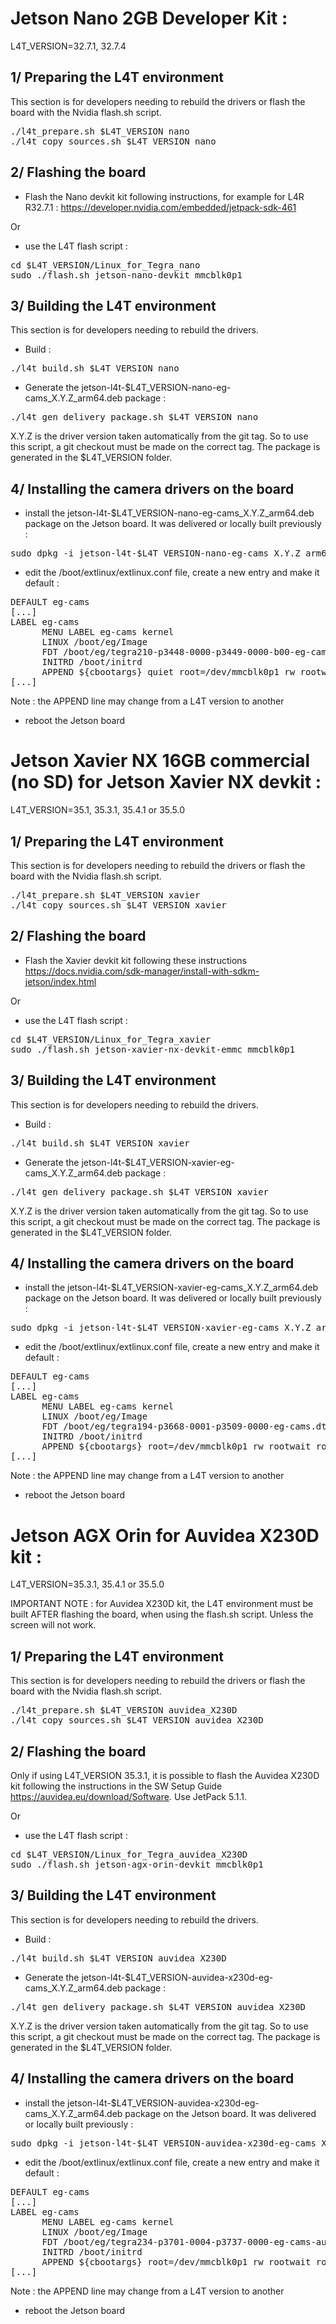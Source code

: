 Jetson Nano 2GB Developer Kit :
===============================
L4T_VERSION=32.7.1, 32.7.4

## 1/ Preparing the L4T environment
This section is for developers needing to rebuild the drivers or flash the board with the Nvidia flash.sh script.

<pre>
./l4t_prepare.sh $L4T_VERSION nano
./l4t_copy_sources.sh $L4T_VERSION nano
</pre>

## 2/ Flashing the board
- Flash the Nano devkit kit following instructions, for example for L4R R32.7.1 : https://developer.nvidia.com/embedded/jetpack-sdk-461

Or

- use the L4T flash script :
<pre>
cd $L4T_VERSION/Linux_for_Tegra_nano
sudo ./flash.sh jetson-nano-devkit mmcblk0p1
</pre>

## 3/ Building the L4T environment
This section is for developers needing to rebuild the drivers.

- Build :
<pre>
./l4t_build.sh $L4T_VERSION nano
</pre>

- Generate the jetson-l4t-$L4T_VERSION-nano-eg-cams_X.Y.Z_arm64.deb package :
<pre>
./l4t_gen_delivery_package.sh $L4T_VERSION nano
</pre>
X.Y.Z is the driver version taken automatically from the git tag. So to use this script, a git checkout must be made on the correct tag.
The package is generated in the $L4T_VERSION folder.

## 4/ Installing the camera drivers on the board
- install the jetson-l4t-$L4T_VERSION-nano-eg-cams_X.Y.Z_arm64.deb package on the Jetson board. It was delivered or locally built previously :
<pre>
sudo dpkg -i jetson-l4t-$L4T_VERSION-nano-eg-cams_X.Y.Z_arm64.deb
</pre>
- edit the /boot/extlinux/extlinux.conf file, create a new entry and make it default  :
<pre>
DEFAULT eg-cams
[...]
LABEL eg-cams
      MENU LABEL eg-cams kernel
      LINUX /boot/eg/Image
      FDT /boot/eg/tegra210-p3448-0000-p3449-0000-b00-eg-cams.dtb
      INITRD /boot/initrd
      APPEND ${cbootargs} quiet root=/dev/mmcblk0p1 rw rootwait rootfstype=ext4 console=ttyS0,115200n8 console=tty0 fbcon=map:0 net.ifnames=0 nv-auto-config
[...]
</pre>
Note : the APPEND line may change from a L4T version to another
- reboot the Jetson board

Jetson Xavier NX 16GB commercial (no SD) for Jetson Xavier NX devkit :
======================================================================
L4T_VERSION=35.1, 35.3.1, 35.4.1 or 35.5.0

## 1/ Preparing the L4T environment
This section is for developers needing to rebuild the drivers or flash the board with the Nvidia flash.sh script.

<pre>
./l4t_prepare.sh $L4T_VERSION xavier
./l4t_copy_sources.sh $L4T_VERSION xavier
</pre>

## 2/ Flashing the board
- Flash the Xavier devkit kit following these instructions https://docs.nvidia.com/sdk-manager/install-with-sdkm-jetson/index.html

Or

- use the L4T flash script :
<pre>
cd $L4T_VERSION/Linux_for_Tegra_xavier
sudo ./flash.sh jetson-xavier-nx-devkit-emmc mmcblk0p1
</pre>

## 3/ Building the L4T environment
This section is for developers needing to rebuild the drivers.

- Build :
<pre>
./l4t_build.sh $L4T_VERSION xavier
</pre>

- Generate the jetson-l4t-$L4T_VERSION-xavier-eg-cams_X.Y.Z_arm64.deb package :
<pre>
./l4t_gen_delivery_package.sh $L4T_VERSION xavier
</pre>
X.Y.Z is the driver version taken automatically from the git tag. So to use this script, a git checkout must be made on the correct tag.
The package is generated in the $L4T_VERSION folder.

## 4/ Installing the camera drivers on the board
- install the jetson-l4t-$L4T_VERSION-xavier-eg-cams_X.Y.Z_arm64.deb package on the Jetson board. It was delivered or locally built previously :
<pre>
sudo dpkg -i jetson-l4t-$L4T_VERSION-xavier-eg-cams_X.Y.Z_arm64.deb
</pre>
- edit the /boot/extlinux/extlinux.conf file, create a new entry and make it default  :
<pre>
DEFAULT eg-cams
[...]
LABEL eg-cams
      MENU LABEL eg-cams kernel
      LINUX /boot/eg/Image
      FDT /boot/eg/tegra194-p3668-0001-p3509-0000-eg-cams.dtb
      INITRD /boot/initrd
      APPEND ${cbootargs} root=/dev/mmcblk0p1 rw rootwait rootfstype=ext4 console=ttyTCU0,115200n8 console=tty0 fbcon=map:0 net.ifnames=0 video=efifb:off
[...]
</pre>
Note : the APPEND line may change from a L4T version to another
- reboot the Jetson board


Jetson AGX Orin for Auvidea X230D kit :
=======================================
L4T_VERSION=35.3.1, 35.4.1 or 35.5.0

IMPORTANT NOTE : for Auvidea X230D kit, the L4T environment must be built AFTER flashing the board, when using the flash.sh script. Unless the screen will not work.

## 1/ Preparing the L4T environment
This section is for developers needing to rebuild the drivers or flash the board with the Nvidia flash.sh script.

<pre>
./l4t_prepare.sh $L4T_VERSION auvidea_X230D
./l4t_copy_sources.sh $L4T_VERSION auvidea_X230D
</pre>

## 2/ Flashing the board
Only if using L4T_VERSION 35.3.1, it is possible to flash the Auvidea X230D kit following the instructions in the SW Setup Guide https://auvidea.eu/download/Software. Use JetPack 5.1.1.

Or 

- use the L4T flash script :
<pre>
cd $L4T_VERSION/Linux_for_Tegra_auvidea_X230D
sudo ./flash.sh jetson-agx-orin-devkit mmcblk0p1
</pre>

## 3/ Building the L4T environment
This section is for developers needing to rebuild the drivers.

- Build :
<pre>
./l4t_build.sh $L4T_VERSION auvidea_X230D
</pre>

- Generate the jetson-l4t-$L4T_VERSION-auvidea-x230d-eg-cams_X.Y.Z_arm64.deb package :
<pre>
./l4t_gen_delivery_package.sh $L4T_VERSION auvidea_X230D
</pre>
X.Y.Z is the driver version taken automatically from the git tag. So to use this script, a git checkout must be made on the correct tag.
The package is generated in the $L4T_VERSION folder.

## 4/ Installing the camera drivers on the board
- install the jetson-l4t-$L4T_VERSION-auvidea-x230d-eg-cams_X.Y.Z_arm64.deb package on the Jetson board. It was delivered or locally built previously :
<pre>
sudo dpkg -i jetson-l4t-$L4T_VERSION-auvidea-x230d-eg-cams_X.Y.Z_arm64.deb
</pre>
- edit the /boot/extlinux/extlinux.conf file, create a new entry and make it default  :
<pre>
DEFAULT eg-cams
[...]
LABEL eg-cams
      MENU LABEL eg-cams kernel
      LINUX /boot/eg/Image
      FDT /boot/eg/tegra234-p3701-0004-p3737-0000-eg-cams-auvidea.dtb
      INITRD /boot/initrd
      APPEND ${cbootargs} root=/dev/mmcblk0p1 rw rootwait rootfstype=ext4 mminit_loglevel=4 console=ttyTCU0,115200 console=ttyAMA0,115200 console=tty0 firmware_class.path=/etc/firmware fbcon=map:0 net.ifnames=0
[...]
</pre>
Note : the APPEND line may change from a L4T version to another
- reboot the Jetson board

